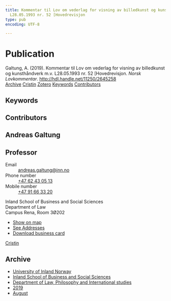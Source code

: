 ```yaml
---
title: Kommentar til Lov om vederlag for visning av billedkunst og kunsthåndverk m.v.
  L28.05.1993 nr. 52 [Hovedrevisjon
type: pub
encoding: UTF-8

---
```

<h1>Publication</h1>
<article id="csl-bib-container-BMZ5Y6SM" class="csl-bib-container">
  <div class="csl-bib-body"> <div class="csl-entry">Galtung, A. (2019). Kommentar til Lov om vederlag for visning av billedkunst og kunsthåndverk m.v. L28.05.1993 nr. 52 [Hovedrevisjon. <i>Norsk Lovkommentar</i>. <a href="http://hdl.handle.net/11250/2645258">http://hdl.handle.net/11250/2645258</a></div> </div>
  <div class="csl-bib-buttons">
    <a href="#taxonomy-article-BMZ5Y6SM" alt="archive" class="csl-bib-button">Archive</a>
    <a href="https://app.cristin.no/results/show.jsf?id=1718774" alt="Cristin" class="csl-bib-button">Cristin</a>
    <a href="http://zotero.org/groups/5881554/items/BMZ5Y6SM" alt="Zotero" class="csl-bib-button">Zotero</a>
    <a href="#keywords-article-BMZ5Y6SM" alt="keywords" class="csl-bib-button">Keywords</a>
    <a href="#contributors-article-BMZ5Y6SM" alt="contributors" class="csl-bib-button">Contributors</a>
  </div>
  <div id="csl-bib-meta-container-BMZ5Y6SM"></div>
</article>
<div id="csl-bib-meta-BMZ5Y6SM" class="csl-bib-meta">
  <article id="keywords-article-BMZ5Y6SM" class="keywords-article">
    <h1>Keywords</h1>
    
  </article>
  <article id="contributors-article-BMZ5Y6SM" class="contributors-article">
    <h1>Contributors</h1>
    <div class="personas"> <div class="vrtx-hinn-person-card"> <div class="photo"> <i class="lar la-user-circle missing-person"></i> </div> <div class="info"> <hgroup><h1>Andreas Galtung</h1> <h2>Professor</h2> </hgroup><dl> <dt>Email</dt> <dd> <a href="mailto:andreas.galtung@inn.no">andreas.galtung@inn.no</a> </dd> <dt>Phone number</dt> <dd><a href="tel:+4762430513"> +47 62 43 05 13 </a></dd> <dt>Mobile number</dt> <dd><a href="tel:+4791663320"> +47 91 66 33 20 </a></dd> </dl> <p> Inland School of Business and Social Sciences<br> Department of Law<br> Campus Rena, Room 3Ø202 </p> <ul class="vrtx-hinn-links"> <li><a href="https://www.google.com/maps?q=61.13620,11.37454">Show on map</a></li> <li><a href="https://www.inn.no/english/find-an-employee/andreas-galtung.html#vrtx-hinn-addresses">See Addresses</a></li> <li><a href="https://www.inn.no/english/find-an-employee/andreas-galtung.html?vrtx=vcf">Download business card</a></li> </ul> </div> </div> <a href="https://app.cristin.no/persons/show.jsf?id=306647" alt="Cristin URL" class="personas-cristin">Cristin</a> </div>
  </article>
  <article id="taxonomy-article-BMZ5Y6SM" class="taxonomy-article">
    <h1>Archive</h1>
    <ul>
      <li>
        <a href="/en/archive/?key=3DCRN523">University of Inland Norway</a>
      </li>
      <li>
        <a href="/en/archive/?key=DU8Q9LN9">Inland School of Business and Social Sciences</a>
      </li>
      <li>
        <a href="/en/archive/?key=ITYAG68H">Department of Law, Philosophy and International studies</a>
      </li>
      <li>
        <a href="/en/archive/?key=R9ZTQLVS">2019</a>
      </li>
      <li>
        <a href="/en/archive/?key=LTGW9TI7">August</a>
      </li>
    </ul>
  </article>
</div>

